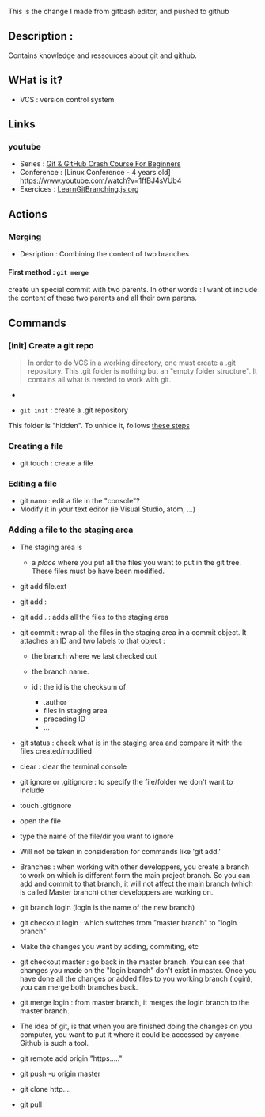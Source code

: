 
This is the change I made from gitbash editor, and pushed to github
## Description : 
Contains knowledge and ressources about git and github.

## WHat is it?
  * VCS : version control system
## Links

### youtube 
  * Series : [Git & GitHub Crash Course For Beginners](https://www.youtube.com/watch?v=SWYqp7iY_Tc)
  * Conference : [Linux Conference - 4 years old] https://www.youtube.com/watch?v=1ffBJ4sVUb4
  * Exercices : [LearnGitBranching.js.org](http://learngitbranching.js.org/)

## Actions
### Merging
 * Desription : Combining the content of two branches

####  First method : `git merge`
create un special commit with two parents.
In other words : I want ot include the content of these two parents and all their own parens.

## Commands
### [init] Create a git repo

>In order to do VCS in a working directory, one must create a .git repository. This .git folder is nothing but an "empty folder structure". It contains all what is needed to work with git.
-
 * `git init` : create a .git repository

This folder is "hidden". To unhide it, follows [these steps]()

### Creating a file
 * git touch : create a file
### Editing a file
 * git nano : edit a file in the "console"?
 * Modify it in your text editor (ie Visual Studio, atom, ...)
### Adding a file to the staging area
 * The staging area is 
   * a _place_ where you put all the files you want to put in the git tree. These files must be have been modified.
 * git add file.ext 
 * git add :
 * git add . : adds all the files to the staging area
 
 * git commit : wrap all the files in the staging area in a commit object. It attaches an ID and two labels to that object :
     * the branch where we last checked out 
     * the branch name.
 
     * id : the id is the checksum of
         * .author
         *  files in staging area
         *  preceding ID
         *  ...

 
 *  git status : check what is in the staging area and compare it with the files created/modified
 *  clear : clear the terminal console
 
 *  git ignore or .gitignore : to specify the file/folder we don't want to include
 *  touch .gitignore
 *  open the file
 *  type the name of the file/dir you want to ignore
 *  Will not be taken in consideration for commands like 'git add.'
 * Branches : when working with other developpers, you create a branch to work on which is different form the main project branch. So you can add and commit to that branch, it will not affect the main branch (which is called Master branch) other developpers are working on.
 * git branch login (login is the name of the new branch)
 * git checkout login : which switches from "master branch" to "login branch"
 * Make the changes you want by adding, commiting, etc
 * git checkout master : go back in the master branch. You can see that changes you made on the "login branch" don't exist in master. Once you have done all the changes or added files to you working branch (login), you can merge both branches back.
 * git merge login : from master branch, it merges the login branch to the master branch.
 * The idea of git, is that when you are finished doing the changes on you computer, you want to put it where it could be accessed by anyone. Github is such a tool.
 * git remote add origin "https....."
 * git push -u origin master
 * git clone http....
 * git pull
     
